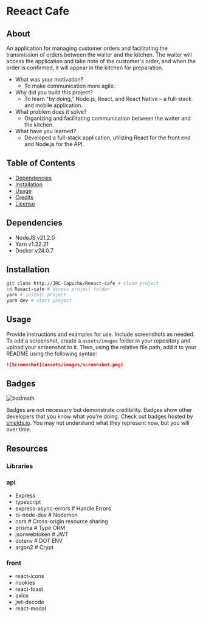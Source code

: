 # Reeact Cafe

## About

An application for managing customer orders and facilitating the transmission of orders between the waiter and the kitchen. The waiter will access the application and take note of the customer's order, and when the order is confirmed, it will appear in the kitchen for preparation.

- What was your motivation?
  - To make communication more agile.
- Why did you build this project?
  - To learn "by doing," Node.js, React, and React Native – a full-stack and mobile application.
- What problem does it solve?
  - Organizing and facilitating communication between the waiter and the kitchen.
- What have you learned?
  - Developed a full-stack application, utilizing React for the front end and Node.js for the API.

## Table of Contents

- [Dependencies](#dependencies)
- [Installation](#installation)
- [Usage](#usage)
- [Credits](#credits)
- [License](#license)

## Dependencies

- NodeJS v21.2.0
- Yarn v1.22.21
- Docker v24.0.7

## Installation

```bash
git clone http://JRC-Capucho/Reeact-cafe # clone project
cd Reeact-cafe # access project folder
yarn # install project
yarn dev # start project
```

## Usage

Provide instructions and examples for use. Include screenshots as needed.
To add a screenshot, create a `assets/images` folder in your repository and upload your screenshot to it. Then, using the relative file path, add it to your README using the following syntax:

```markdown
![Screenshot](assets/images/screenshot.png)
```
## Badges

![badmath](https://img.shields.io/github/languages/top/lernantino/badmath)

Badges are not necessary but demonstrate credibility. Badges show other developers that you know what you're doing. Check out badges hosted by [shields.io](https://shields.io/). You may not understand what they represent now, but you will over time.

## Resources

### Libraries

### api
- Express
- typescript
- express-async-errors  # Handle Errors
- ts-node-dev # Nodemon
- cors # Cross-origin resource sharing
- prisma # Type ORM
- jsonwebtoken # JWT
- dotenv # DOT ENV
- argon2 # Crypt 

### front
- react-icons
- nookies
- react-toast
- axios
- jwt-decode
- react-modal
